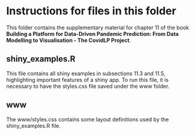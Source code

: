 # Instructions for files in this folder

This folder contains the supplementary material for chapter 11 of the book **Building a Platform for Data-Driven Pandemic Prediction: From Data Modelling to Visualisation - The CovidLP Project**.

## shiny_examples.R
This file contains all shiny examples in subsections 11.3 and 11.5, highlighting important features of a shiny app. To run this file, it is necessary to have the styles.css file saved under the www folder.

## www
The www/styles.css contains some layout definitions used by the shiny_examples.R file.
